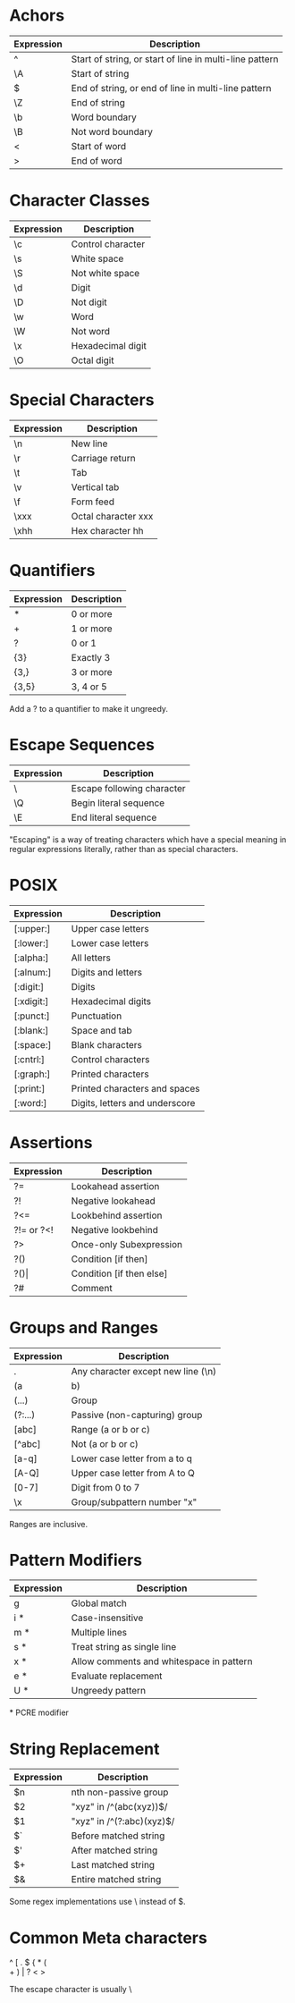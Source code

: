 
# Achors

| Expression | Description                                             |
| ---------- | ------------------------------------------------------- |
| ^          | Start of string, or start of line in multi-line pattern |
| \A         | Start of string                                         |
| $          | End of string, or end of line in multi-line pattern     |
| \Z         | End of string                                           |
| \b         | Word boundary                                           |
| \B         | Not word boundary                                       |
| \<         | Start of word                                           |
| \>         | End of word                                             |

# Character Classes

| Expression | Description        |
| ---------- | ------------------ |
| \c         | Control character  |
| \s         | White space        |
| \S         | Not white space    |
| \d         | Digit              |
| \D         | Not digit          |
| \w         | Word               |
| \W         | Not word           |
| \x         | Hexade­cimal digit |
| \O         | Octal digit        |

# Special Characters

| Expression | Description         |
| ---------- | ------------------- |
| \n         | New line            |
| \r         | Carriage return     |
| \t         | Tab                 |
| \v         | Vertical tab        |
| \f         | Form feed           |
| \xxx       | Octal character xxx |
| \xhh       | Hex character hh    |

# Quantifiers

| Expression | Description |
| ---------- | ----------- |
| *          | 0 or more   |
| +          | 1 or more   |
| ?          | 0 or 1      |
| {3}        | Exactly 3   |
| {3,}       | 3 or more   |
| {3,5}      | 3, 4 or 5   |

Add a ? to a quantifier to make it ungreedy.

# Escape Sequences

| Expression | Description                |
| ---------- | -------------------------- |
| \          | Escape following character |
| \Q         | Begin literal sequence     |
| \E         | End literal sequence       |

"­Escapi­ng" is a way of treating characters which have a special meaning in regular expressions literally, rather than as special characters.

# POSIX

| Expression | Description                    |
| ---------- | ------------------------------ |
| [:upper:]    | Upper case letters             |
| [:lower:]    | Lower case letters             |
| [:alpha:]    | All letters                    |
| [:alnum:]    | Digits and letters             |
| [:digit:]    | Digits                         |
| [:xdigit:]   | Hexade­cimal digits            |
| [:punct:]    | Punctu­ation                   |
| [:blank:]    | Space and tab                  |
| [:space:]    | Blank characters               |
| [:cntrl:]    | Control characters             |
| [:graph:]    | Printed characters             |
| [:print:]    | Printed characters and spaces  |
| [:word:]     | Digits, letters and underscore |

# Assertions               

| Expression | Description              |
| ---------- | ------------------------ |
| ?=         | Lookahead assertion      |
| ?!         | Negative lookahead       |
| ?<=        | Lookbehind assertion     |
| ?!= or ?<! | Negative lookbehind      |
| ?>         | Once-only Subexp­ression |
| ?()        | Condition [if then]      |
| ?()\|      | Condition [if then else] |
| ?#         | Comment                  |

# Groups and Ranges

| Expression | Description                        |
| ---------- | ---------------------------------- |
| .          | Any character except new line (\n) |
| (a         | b)                                 | a or b
| (...)      | Group                              |
| (?:...)    | Passive (non-c­apt­uring) group    |
| [abc]        | Range (a or b or c)                |
| [^abc]       | Not (a or b or c)                  |
| [a-q]        | Lower case letter from a to q      |
| [A-Q]        | Upper case letter from A to Q      |
| [0-7]        | Digit from 0 to 7                  |
| \x         | Group/­sub­pattern number "­x"     |

Ranges are inclusive.

# Pattern Modifiers

| Expression | Description                              |
| ---------- | ---------------------------------------- |
| g          | Global match                             |
| i *        | Case-i­nse­nsitive                       |
| m *        | Multiple lines                           |
| s *        | Treat string as single line              |
| x *        | Allow comments and whitespace in pattern |
| e *        | Evaluate replac­ement                    |
| U *        | Ungreedy pattern                         |

 \* PCRE modifier                          

# String Replacement

| Expression                                                               | Description                   |
| ------------------------------------------------------------------------ | ----------------------------- |
| $n                                                                       | nth non-pa­ssive group        |
| $2                                                                       | "­xyz­" in /^(abc­(xy­z))$/   |
| $1                                                                       | "­xyz­" in /^(?:a­bc)­(xyz)$/ |
| $`                                                                       | Before matched string         |
| $'                                                                       | After matched string          |
| $+                                                                       | Last matched string           |
| $&                                                                       | Entire matched string         |

 Some regex implementations use \ instead of $. 


 # Common Meta characters

^
[
.
$
{
*
(
\
+
)
|
?
<
\>

The escape character is usually \
